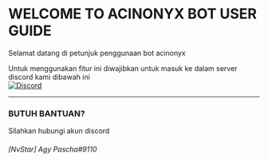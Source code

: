 # WELCOME TO ACINONYX BOT USER GUIDE
Selamat datang di petunjuk penggunaan bot acinonyx

Untuk menggunakan fitur ini diwajibkan untuk masuk ke dalam server discord kami dibawah ini  
[![Discord](https://img.shields.io/discord/440765395172065280.svg?label=discord&colorB=7289DA)](https://discord.gg/vMcMe8f)

---


### BUTUH BANTUAN?
Silahkan hubungi akun discord
###### [NvStar] Agy Pascha#9110
